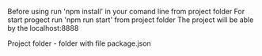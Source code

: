 Before using run 'npm install' in your comand line from project folder
For start progect run 'npm run start' from project folder
The project will be able by the localhost:8888

Project folder - folder with file package.json
